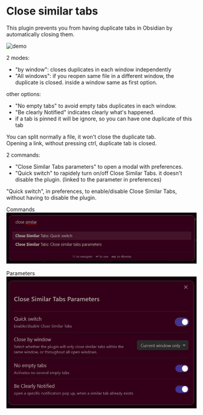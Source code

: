 # Close similar tabs
  
This plugin prevents you from having duplicate tabs in Obsidian by automatically closing them.  

![demo](demo.gif)  

2 modes:  
- "by window": closes duplicates in each window independently  
- "All windows": if you reopen same file in a different window, the duplicate is closed. inside a window same as first option.   
  
other options:  
- "No empty tabs" to avoid empty tabs duplicates in each window.  
- "Be clearly Notified" indicates clearly what's happened.  
- if a tab is pinned it will be ignore, so you can have one duplicate of this tab
  
You can split normally a file, it won't close the duplicate tab.  
Opening a link, without pressing ctrl, duplicate tab is closed.  
  
2 commands:    
- "Close Similar Tabs parameters" to open a modal with preferences.  
- "Quick switch" to rapidely turn on/off Close Similar Tabs. it doesn't disable the plugin. (linked to the parameter in preferences)  
  
"Quick switch", in preferences, to enable/disable Close Similar Tabs, without having to disable the plugin.  
  
Commands  
![pict](img/CST-commands.jpg)
   
Parameters  
![pict](img/CST-params.jpg)
  


